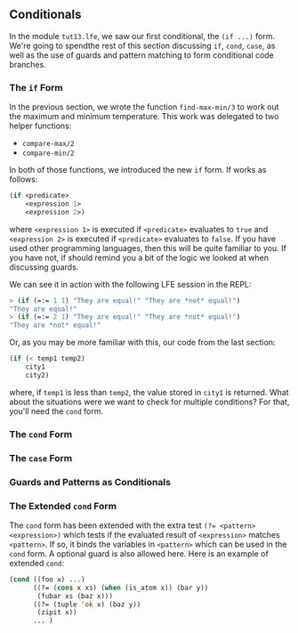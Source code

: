 ## Conditionals

In the module ``tut13.lfe``, we saw our first conditional, the ``(if ...)`` form. We're going to spendthe rest of this section discussing ``if``, ``cond``, ``case``, as well as the use of guards and pattern matching to form conditional code branches.

### The ``if`` Form

In the previous section, we wrote the function ``find-max-min/3`` to work out the maximum and minimum temperature. This work was delegated to two helper functions:
 * ``compare-max/2``
 * ``compare-min/2``

In both of those functions, we introduced the new ``if`` form. If works as follows:

```lisp
(if <predicate>
    <expression 1>
    <expression 2>)
```

where ``<expression 1>`` is executed if ``<predicate>`` evaluates to ``true`` and ``<expression 2>`` is executed if ``<predicate>`` evaluates to ``false``. If you have used other programming languages, then this will be quite familiar to you. If you have not, if should remind you a bit of the logic we looked at when discussing guards.

We can see it in action with the following LFE session in the REPL:

```lisp
> (if (=:= 1 1) "They are equal!" "They are *not* equal!")
"They are equal!"
> (if (=:= 2 1) "They are equal!" "They are *not* equal!")
"They are *not* equal!"
```

Or, as you may be more familiar with this, our code from the last section:

```lisp
(if (< temp1 temp2)
    city1
    city2)
```
where, if ``temp1`` is less than ``temp2``, the value stored in ``city1`` is returned. 
What about the situations were we want to check for multiple conditions? For that, you'll need the ``cond`` form.

### The ``cond`` Form




### The ``case`` Form

### Guards and Patterns as Conditionals

### The Extended ``cond`` Form

The ``cond`` form has been extended with the extra test ``(?= <pattern> <expression>)`` which tests if the evaluated result of ``<expression>`` matches ``<pattern>``. If so, it binds the variables in ``<pattern>`` which can be used in the ``cond`` form. A optional guard is also allowed here. Here is an example of extended ``cond``:

```lisp
(cond ((foo x) ...)
      ((?= (cons x xs) (when (is_atom x)) (bar y))
       (fubar xs (baz x)))
      ((?= (tuple 'ok x) (baz y))
       (zipit x))
      ... )
```